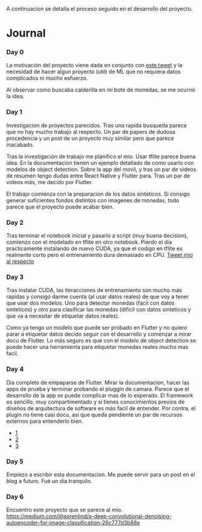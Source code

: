 A continuacion se detalla el proceso seguido en el desarrollo del proyecto.

# Journal

### Day 0

La motivación del proyecto viene dada en conjunto con [este tweet](https://twitter.com/AlexanderNL/status/1410253599502962692)
y la necesidad de hacer algun proyecto (util) de ML que no requiera
datos complicados ni mucho esfuerzo.

Al observar como buscaba calderilla en mi bote de monedas, se me ocurrió la idea.

### Day 1

Investigacion de proyectos parecidos. Tras una rapida busqueda parece que no
hay mucho trabajo al respecto. Un par de papers de dudosa procedencia
y un post de un proyecto muy similar pero que parece inacabado.

Tras la investigación de trabajo me planifico el mio. Usar tflite parece buena idea.
En la documentacion tienen un ejemplo detallado de como usarlo con modelos de object detection.
Sobre la app del movil, y tras un par de videos de resumen tengo dudas entre React Native y Flutter para. 
Tras un par de videos más, me decido por Flutter.

El trabajo comienza con la preparacion de los datos sinteticos. Si consigo generar
suficientes fondos distintos con imagenes de monedas, todo parece que el proyecto
puede acabar bien.

### Day 2

Tras terminar el notebook inicial y pasarlo a script (muy buena decision), comienzo
con el modelado en tflite en otro notebook. Pierdo el dia practicamente instalando
de nuevo CUDA, ya que el codigo en tflite es realmente corto pero el entrenamiento
dura demasiado en CPU. [Tweet mio al respecto](https://twitter.com/RHortelanoS/status/1427338129623724038)

### Day 3

Tras instalar CUDA, las iteracciones de entrenamiento son mucho más rapidas y consigo
darme cuenta (al usar datos reales) de que voy a tener que usar dos modelos. Uno para 
detectar monedas (facil con datos sinteticos) y otro para clasificar las monedas (dificil
con datos sinteticos y que va a necesitar de etiquetar datos reales).

Como ya tengo un modelo que puede ser probado en Flutter y no quiero parar a etiquetar datos
decido seguir con el desarrollo y comenzar a mirar docu de Flutter. Lo más seguro es que con
el modelo de object detection se puede hacer una herramienta para etiquetar monedas
reales mucho mas facil.

### Day 4

Dia completo de empaparse de Flutter. Mirar la documentacion, hacer las apps de prueba
y terminar probando el pluggin de camara. Parece que el desarrollo de la app se puede
complicar mas de lo esperado. El framework es sencillo, muy compartimentado y si tienes
conocimientos previos de diseños de arquitectura de software es más facil de entender.
Por contra, el plugin no tiene casi docu, asi que queda pendiente un par de recursos
externos para entenderlo bien. 

 - [1](https://flutter.dev/docs/cookbook/plugins/picture-using-camera)
 - [2](https://medium.com/geekculture/build-a-camera-app-flutter-in-app-camera-825b829fe138)
 - [3](https://www.youtube.com/watch?v=boWJcIL1rHc)

### Day 5

Empiezo a escribir esta documentacion. Me puede servir para un post en el blog a futuro.
Fué un dia tranquilo.

### Day 6

Encuentro este proyecto que se parece al mio. https://medium.com/@sorenlind/a-deep-convolutional-denoising-autoencoder-for-image-classification-26c777d3b88e
